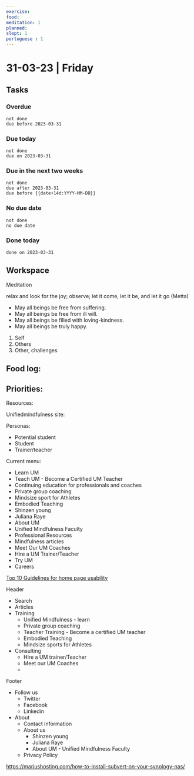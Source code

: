 ```yaml
---
exercise: 
food:
meditation: 1
planned:
slept: 1
portuguese : 1
---
```


# 31-03-23 | Friday

## Tasks
### Overdue
```tasks
not done
due before 2023-03-31
```

### Due today
```tasks
not done
due on 2023-03-31
```

### Due in the next two weeks
```tasks
not done
due after 2023-03-31
due before {{date+14d:YYYY-MM-DD}}
```

### No due date
```tasks
not done
no due date
```

### Done today
```tasks
done on 2023-03-31
```

## Workspace

Meditation 

relax and look for the joy; observe; let it come, let it be, and let it go
(Metta)
-   May all beings be free from suffering.
-   May all beings be free from ill will.
-   May all beings be filled with loving-kindness.
-   May all beings be truly happy.

1. Self
2. Others
3. Other, challenges

Food log:
- 

Priorities:
- 

Resources:

Unifiedmindfulness site:

Personas:
 - Potential student
 - Student
 - Trainer/teacher


Current menu:
 - Learn UM
 - Teach UM - Become a Certified UM Teacher
 - Continuing education for professionals and coaches
 - Private group coaching
 - Mindsize sport for Athletes
 - Embodied Teaching
 - Shinzen young
 - Juliana Raye
 - About UM
 - Unified Mindfulness Faculty
 - Professional Resources
 - Mindfulness articles
 - Meet Our UM Coaches
 - Hire a UM Trainer/Teacher
 - Try UM
 - Careers

[Top 10 Guidelines for home page usability](https://www.nngroup.com/articles/top-ten-guidelines-for-homepage-usability/)

Header
 - Search
 - Articles
 - Training
	 - Unified Mindfulness - learn
	 - Private group coaching
	 - Teacher Training - Become a certified UM teacher
	 - Embodied Teaching
	 - Mindsize sports for Athletes
 - Consulting
	 - Hire a UM trainer/Teacher
	 - Meet our UM Coaches
	 - 

Footer
 - Follow us
	 - Twitter
	 - Facebook
	 - Linkedin 
 - About
	 - Contact information
	 - About us
		 -  Shinzen young
		 - Juliana Raye
		  - About UM
		   - Unified Mindfulness Faculty
	 - Privacy Policy



https://mariushosting.com/how-to-install-subvert-on-your-synology-nas/